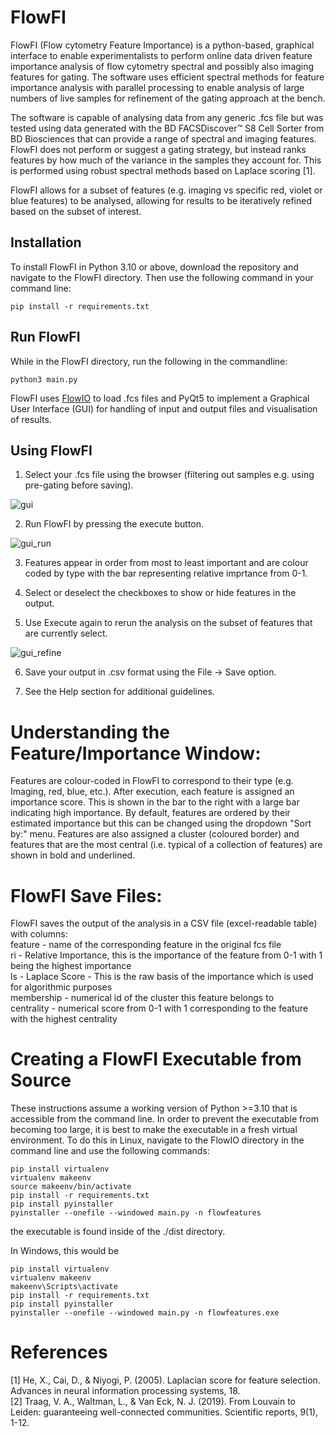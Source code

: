 # FlowFI

FlowFI (Flow cytometry Feature Importance) is a python-based, graphical interface to enable experimentalists to perform online data driven feature importance analysis of flow cytometry spectral and possibly also imaging features for gating. The software uses efficient spectral methods for feature importance analysis with parallel processing to enable analysis of large numbers of live samples for refinement of the gating approach at the bench. 

The software is capable of analysing data from any generic .fcs file but was tested using data generated with the BD FACSDiscover™ S8 Cell Sorter from BD Biosciences that can provide a range of spectral and imaging features. FlowFI does not perform or suggest a gating strategy, but instead ranks features by how much of the variance in the samples they account for. This is performed using robust spectral methods based on Laplace scoring [1].

FlowFI allows for a subset of features (e.g. imaging vs specific red, violet or blue features) to be analysed, allowing for results to be iteratively refined based on the subset of interest.

## Installation
To install FlowFI in Python 3.10 or above, download the repository and navigate to the FlowFI directory. Then use the following command in your command line:

```
pip install -r requirements.txt
```

## Run FlowFI
While in the FlowFI directory, run the following in the commandline:
```
python3 main.py
```

FlowFI uses [FlowIO](https://github.com/whitews/FlowIO) to load .fcs files and PyQt5 to implement a Graphical User Interface (GUI) for handling of input and output files and visualisation of results.

## Using FlowFI
1. Select your .fcs file using the browser (filtering out samples e.g. using pre-gating before saving).

![gui](https://github.com/jameswilsenach/FlowFI/blob/main/gui.png?raw=true)

2. Run FlowFI by pressing the execute button.

![gui_run](https://github.com/jameswilsenach/FlowFI/blob/main/gui_run.png?raw=true)

3. Features appear in order from most to least important and are colour coded by type with the bar representing relative imprtance from 0-1.

4. Select or deselect the checkboxes to show or hide features in the output.

5. Use Execute again to rerun the analysis on the subset of features that are currently select.

![gui_refine](https://github.com/jameswilsenach/FlowFI/blob/main/gui_refine.png?raw=true)  

6. Save your output in .csv format using the File -> Save option.

7. See the Help section for additional guidelines.

# Understanding the Feature/Importance Window:
Features are colour-coded in FlowFI to correspond to their type (e.g. Imaging, red, blue, etc.). After execution, each feature is assigned an importance score. This is shown in the bar to the right with a large bar indicating high importance. By default, features are ordered by their estimated importance but this can be changed using the dropdown "Sort by:" menu. Features are also assigned a cluster (coloured border) and features that are the most central (i.e. typical of a collection of features) are shown in bold and underlined.


# FlowFI Save Files:
FlowFI saves the output of the analysis in a CSV file (excel-readable table) with columns:\
feature - name of the corresponding feature in the original fcs file\
ri - Relative Importance, this is the importance of the feature from 0-1 with 1 being the highest importance\
ls - Laplace Score - This is the raw basis of the importance which is used for algorithmic purposes\
membership - numerical id of the cluster this feature belongs to\
centrality - numerical score from 0-1 with 1 corresponding to the feature with the highest centrality



# Creating a FlowFI Executable from Source
These instructions assume a working version of Python >=3.10 that is accessible from the command line. In order to prevent the executable from becoming too large, it is best to make the executable in a fresh virtual environment. To do this in Linux, navigate to the FlowIO directory in the command line and use the following commands:
```
pip install virtualenv
virtualenv makeenv
source makeenv/bin/activate
pip install -r requirements.txt
pip install pyinstaller
pyinstaller --onefile --windowed main.py -n flowfeatures
```
the executable is found inside of the ./dist directory.

In Windows, this would be
```
pip install virtualenv
virtualenv makeenv
makeenv\Scripts\activate
pip install -r requirements.txt
pip install pyinstaller
pyinstaller --onefile --windowed main.py -n flowfeatures.exe
```



# References
[1] He, X., Cai, D., & Niyogi, P. (2005). Laplacian score for feature selection. Advances in neural information processing systems, 18.\
[2] Traag, V. A., Waltman, L., & Van Eck, N. J. (2019). From Louvain to Leiden: guaranteeing well-connected communities. Scientific reports, 9(1), 1-12.
